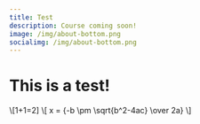 ```yaml
---
title: Test
description: Course coming soon!
image: /img/about-bottom.png
socialimg: /img/about-bottom.png
---
```


# This is a test!

\\[1+1=2]
\\[ x = {-b \pm \sqrt{b^2-4ac} \over 2a} \\]
